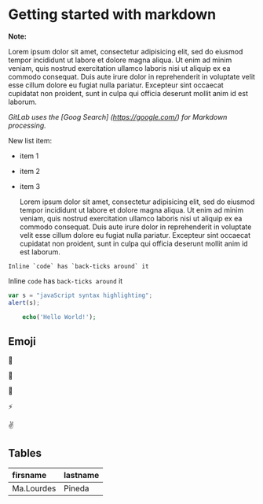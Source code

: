 # Getting started with markdown

**Note:** 

Lorem ipsum dolor sit amet, consectetur adipisicing elit, sed do eiusmod
tempor incididunt ut labore et dolore magna aliqua. Ut enim ad minim veniam,
quis nostrud exercitation ullamco laboris nisi ut aliquip ex ea commodo
consequat. Duis aute irure dolor in reprehenderit in voluptate velit esse
cillum dolore eu fugiat nulla pariatur. Excepteur sint occaecat cupidatat non
proident, sunt in culpa qui officia deserunt mollit anim id est laborum.

_GitLab uses the [Goog Search]  (https://google.com/) for Markdown processing._

New list item:
- item 1
- item 2
- item 3

	Lorem ipsum dolor sit amet, consectetur adipisicing elit, sed do eiusmod
	tempor incididunt ut labore et dolore magna aliqua. Ut enim ad minim veniam,
	quis nostrud exercitation ullamco laboris nisi ut aliquip ex ea commodo
	consequat. Duis aute irure dolor in reprehenderit in voluptate velit esse
	cillum dolore eu fugiat nulla pariatur. Excepteur sint occaecat cupidatat non
	proident, sunt in culpa qui officia deserunt mollit anim id est laborum.

```no-highlight
Inline `code` has `back-ticks around` it
```

Inline `code` has `back-ticks around` it

```javascript
var s = "javaScript syntax highlighting";
alert(s);
```

```php
	echo('Hello World!');
```

## Emoji
	
:monkey:

:star2:

:speech_balloon:

:zap:

:v:

## Tables
| firsname 	 | lastname |
|:-----------|:---------|
|Ma.Lourdes  | Pineda   |
